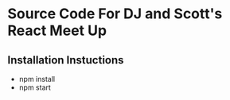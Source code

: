 # Source Code For DJ and Scott's React Meet Up

## Installation Instuctions
- npm install
- npm start 

